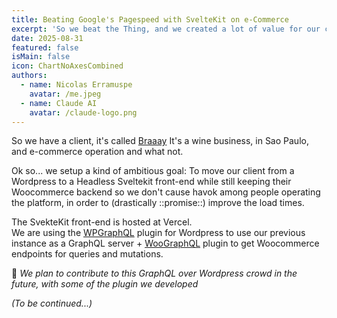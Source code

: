 ```yaml
---
title: Beating Google's Pagespeed with SvelteKit on e-Commerce
excerpt: 'So we beat the Thing, and we created a lot of value for our client. Their e-commerce is now shiny, efficient, thing that load fast, passing Google’s PageSpeed tyranny tests, much better than any of their big-budgeted competitors. Check this out!'
date: 2025-08-31
featured: false
isMain: false
icon: ChartNoAxesCombined
authors:
  - name: Nicolas Erramuspe
    avatar: /me.jpeg
  - name: Claude AI
    avatar: /claude-logo.png
---
```


So we have a client, it's called [Braaay](http://braaay.com)
It's a wine business, in Sao Paulo, and e-commerce operation and what not.

Ok so... we setup a kind of ambitious goal: To move our client from a Wordpress to a Headless Sveltekit front-end while still keeping their Woocommerce backend so we don't cause havok among people operating the platform, in order to (drastically ::promise::) improve the load times.

The SvekteKit front-end is hosted at Vercel.
<br />
We are using the [WPGraphQL](https://www.wpgraphql.com/) plugin for Wordpress to use our previous instance as a GraphQL server + [WooGraphQL](https://woographql.com/) plugin to get Woocommerce endpoints for queries and mutations.

👋 _We plan to contribute to this GraphQL over Wordpress crowd in the future, with some of the plugin we developed_

_(To be continued...)_
